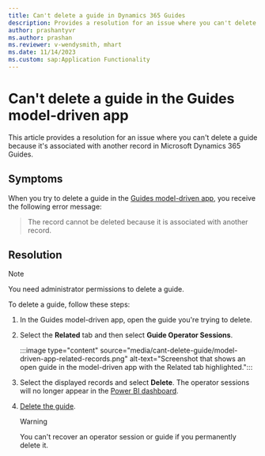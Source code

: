 ```yaml
---
title: Can't delete a guide in Dynamics 365 Guides
description: Provides a resolution for an issue where you can't delete a guide because it's associated with another record in Dynamics 365 Guides.
author: prashantyvr
ms.author: prashan
ms.reviewer: v-wendysmith, mhart
ms.date: 11/14/2023
ms.custom: sap:Application Functionality
---
```

# Can't delete a guide in the Guides model-driven app

This article provides a resolution for an issue where you can't delete a guide because it's associated with another record in Microsoft Dynamics 365 Guides.

## Symptoms

When you try to delete a guide in the [Guides model-driven app](/dynamics365/mixed-reality/guides/model-driven-app-overview), you receive the following error message:

> The record cannot be deleted because it is associated with another record.

## Resolution

> [!NOTE]
> You need administrator permissions to delete a guide.

To delete a guide, follow these steps:

1. In the Guides model-driven app, open the guide you're trying to delete.
1. Select the **Related** tab and then select **Guide Operator Sessions**.

   :::image type="content" source="media/cant-delete-guide/model-driven-app-related-records.png" alt-text="Screenshot that shows an open guide in the model-driven app with the Related tab highlighted.":::

1. Select the displayed records and select **Delete**. The operator sessions will no longer appear in the [Power BI dashboard](/dynamics365/mixed-reality/guides/analytics-guide).

1. [Delete the guide](/dynamics365/mixed-reality/guides/admin-deactivate-guide).

   > [!WARNING]
   > You can't recover an operator session or guide if you permanently delete it.
